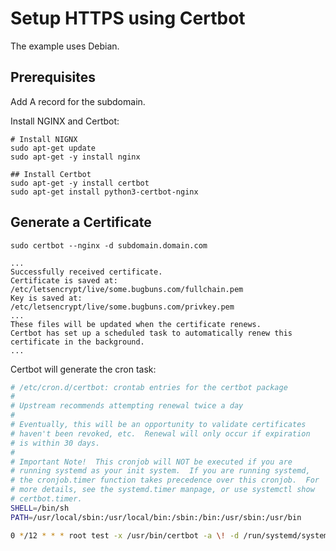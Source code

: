 # Setup HTTPS using Certbot

The example uses Debian.

## Prerequisites

Add A record for the subdomain.


Install NGINX and Certbot:

```shell
# Install NIGNX
sudo apt-get update
sudo apt-get -y install nginx

## Install Certbot
sudo apt-get -y install certbot
sudo apt-get install python3-certbot-nginx
```

## Generate a Certificate

```shell
sudo certbot --nginx -d subdomain.domain.com
```

```output
...
Successfully received certificate.
Certificate is saved at: /etc/letsencrypt/live/some.bugbuns.com/fullchain.pem
Key is saved at:         /etc/letsencrypt/live/some.bugbuns.com/privkey.pem
...
These files will be updated when the certificate renews.
Certbot has set up a scheduled task to automatically renew this certificate in the background.
...
```

Certbot will generate the cron task:

```bash title="/etc/cron.d/certbot"
# /etc/cron.d/certbot: crontab entries for the certbot package
#
# Upstream recommends attempting renewal twice a day
#
# Eventually, this will be an opportunity to validate certificates
# haven't been revoked, etc.  Renewal will only occur if expiration
# is within 30 days.
#
# Important Note!  This cronjob will NOT be executed if you are
# running systemd as your init system.  If you are running systemd,
# the cronjob.timer function takes precedence over this cronjob.  For
# more details, see the systemd.timer manpage, or use systemctl show
# certbot.timer.
SHELL=/bin/sh
PATH=/usr/local/sbin:/usr/local/bin:/sbin:/bin:/usr/sbin:/usr/bin

0 */12 * * * root test -x /usr/bin/certbot -a \! -d /run/systemd/system && perl -e 'sleep int(rand(43200))' && certbot -q renew --no-random-sleep-on-renew
```
